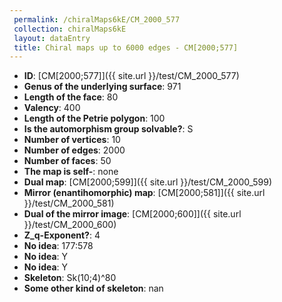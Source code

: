 ```yaml
--- 
 permalink: /chiralMaps6kE/CM_2000_577 
 collection: chiralMaps6kE
 layout: dataEntry
 title: Chiral maps up to 6000 edges - CM[2000;577]
---
```


- **ID**: [CM[2000;577]]({{ site.url }}/test/CM_2000_577)
- **Genus of the underlying surface**: 971
- **Length of the face**: 80
- **Valency**: 400
- **Length of the Petrie polygon**: 100
- **Is the automorphism group solvable?**: S
- **Number of vertices**: 10
- **Number of edges**: 2000
- **Number of faces**: 50
- **The map is self-**: none
- **Dual map**: [CM[2000;599]]({{ site.url }}/test/CM_2000_599)
- **Mirror (enantihomorphic) map**: [CM[2000;581]]({{ site.url }}/test/CM_2000_581)
- **Dual of the mirror image**: [CM[2000;600]]({{ site.url }}/test/CM_2000_600)
- **Z_q-Exponent?**: 4
- **No idea**:  177:578
- **No idea**: Y
- **No idea**: Y
- **Skeleton**: Sk(10;4)^80
- **Some other kind of skeleton**: nan
